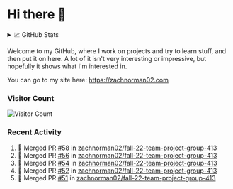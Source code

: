 # Hi there 👋

<details>
<summary>📈 GitHub Stats</summary>
<img src="http://github-profile-summary-cards.vercel.app/api/cards/profile-details?username=zachnorman02&theme=github"></img>

Note: languages listed are for public repos. Nowadays, my #1 language is probably JavaScript/TypeScript.

<img src="https://github-readme-stats-iota-gray.vercel.app/api/top-langs/?username=zachnorman02&langs_count=10&layout=compact" style="width:45%;vertical-align:middle"><img>
<img src="http://github-profile-summary-cards.vercel.app/api/cards/productive-time?username=zachnorman02&theme=github&utcOffset=-4" style="width:45%;vertical-align:middle"></img>

<img src="https://streak-stats.demolab.com/?user=zachnorman02" style="width:45%;vertical-align:middle"></img>
<img src="https://github-readme-stats-iota-gray.vercel.app/api?username=zachnorman02&count_private=true&show_icons=true" style="width:45%;vertical-align:middle">
</img>

<img src="https://github-readme-activity-graph.cyclic.app/graph?username=zachnorman02&theme=github-compact"></img>
</details>

Welcome to my GitHub, where I work on projects and try to learn stuff, and then put it on here. A lot of it isn't very interesting or impressive, but hopefully it shows what I'm interested in.

You can go to my site here: <https://zachnorman02.com>

### Visitor Count

![Visitor Count](https://profile-counter.glitch.me/zachnorman02/count.svg)

### Recent Activity
<!--START_SECTION:activity-->
1. 🎉 Merged PR [#58](https://github.com/zachnorman02/fall-22-team-project-group-413/pull/58) in [zachnorman02/fall-22-team-project-group-413](https://github.com/zachnorman02/fall-22-team-project-group-413)
2. 🎉 Merged PR [#56](https://github.com/zachnorman02/fall-22-team-project-group-413/pull/56) in [zachnorman02/fall-22-team-project-group-413](https://github.com/zachnorman02/fall-22-team-project-group-413)
3. 🎉 Merged PR [#54](https://github.com/zachnorman02/fall-22-team-project-group-413/pull/54) in [zachnorman02/fall-22-team-project-group-413](https://github.com/zachnorman02/fall-22-team-project-group-413)
4. 🎉 Merged PR [#52](https://github.com/zachnorman02/fall-22-team-project-group-413/pull/52) in [zachnorman02/fall-22-team-project-group-413](https://github.com/zachnorman02/fall-22-team-project-group-413)
5. 🎉 Merged PR [#51](https://github.com/zachnorman02/fall-22-team-project-group-413/pull/51) in [zachnorman02/fall-22-team-project-group-413](https://github.com/zachnorman02/fall-22-team-project-group-413)
<!--END_SECTION:activity-->
